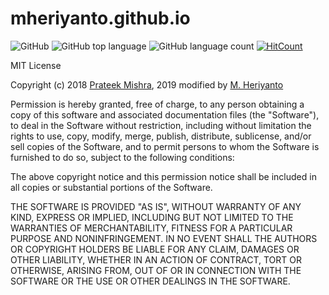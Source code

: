 # mheriyanto.github.io

![GitHub](https://img.shields.io/github/license/mheriyanto/mheriyanto.github.io.svg)
![GitHub top language](https://img.shields.io/github/languages/top/mheriyanto/mheriyanto.github.io.svg)
![GitHub language count](https://img.shields.io/github/languages/count/mheriyanto/mheriyanto.github.io.svg)
[![HitCount](http://hits.dwyl.io/mheriyanto/mheriyantogithubio.svg)](http://hits.dwyl.io/mheriyanto/mheriyantogithubio)

MIT License

Copyright (c) 2018 [Prateek Mishra](https://github.com/0xPrateek), 2019 modified by [M. Heriyanto](https://github.com/mheriyanto) 

Permission is hereby granted, free of charge, to any person obtaining a copy
of this software and associated documentation files (the "Software"), to deal
in the Software without restriction, including without limitation the rights
to use, copy, modify, merge, publish, distribute, sublicense, and/or sell
copies of the Software, and to permit persons to whom the Software is
furnished to do so, subject to the following conditions:

The above copyright notice and this permission notice shall be included in all
copies or substantial portions of the Software.

THE SOFTWARE IS PROVIDED "AS IS", WITHOUT WARRANTY OF ANY KIND, EXPRESS OR
IMPLIED, INCLUDING BUT NOT LIMITED TO THE WARRANTIES OF MERCHANTABILITY,
FITNESS FOR A PARTICULAR PURPOSE AND NONINFRINGEMENT. IN NO EVENT SHALL THE
AUTHORS OR COPYRIGHT HOLDERS BE LIABLE FOR ANY CLAIM, DAMAGES OR OTHER
LIABILITY, WHETHER IN AN ACTION OF CONTRACT, TORT OR OTHERWISE, ARISING FROM,
OUT OF OR IN CONNECTION WITH THE SOFTWARE OR THE USE OR OTHER DEALINGS IN THE
SOFTWARE.
